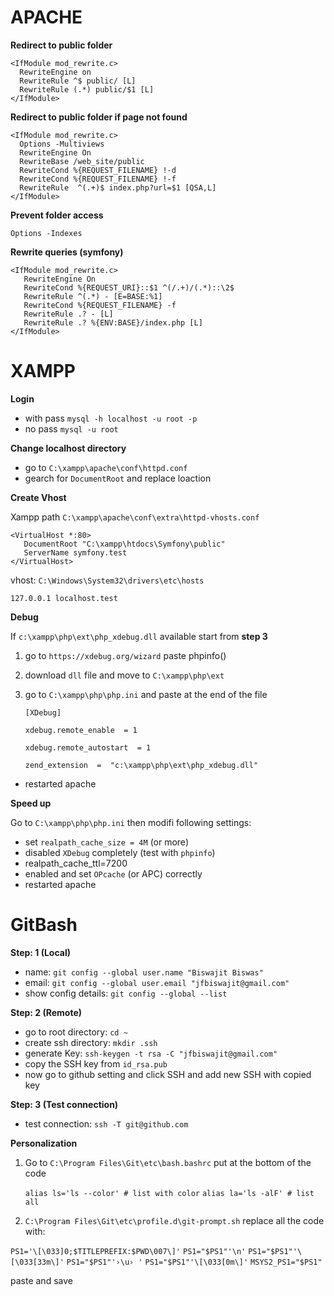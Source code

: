 # APACHE

**Redirect to public folder**

    <IfModule mod_rewrite.c>
      RewriteEngine on
      RewriteRule ^$ public/ [L]
      RewriteRule (.*) public/$1 [L]
    </IfModule>

**Redirect to public folder if page not found**

    <IfModule mod_rewrite.c>
      Options -Multiviews
      RewriteEngine On
      RewriteBase /web_site/public
      RewriteCond %{REQUEST_FILENAME} !-d
      RewriteCond %{REQUEST_FILENAME} !-f
      RewriteRule  ^(.+)$ index.php?url=$1 [QSA,L]
    </IfModule>

**Prevent folder access**

    Options -Indexes

**Rewrite queries (symfony)**

    <IfModule mod_rewrite.c>
       RewriteEngine On
       RewriteCond %{REQUEST_URI}::$1 ^(/.+)/(.*)::\2$
       RewriteRule ^(.*) - [E=BASE:%1]
       RewriteCond %{REQUEST_FILENAME} -f
       RewriteRule .? - [L]
       RewriteRule .? %{ENV:BASE}/index.php [L]
    </IfModule>

# XAMPP

**Login**

- with pass `mysql -h localhost -u root -p`
- no pass `mysql -u root`

**Change localhost directory**

- go to `C:\xampp\apache\conf\httpd.conf`
- gearch for `DocumentRoot` and replace loaction

**Create Vhost**

Xampp path `C:\xampp\apache\conf\extra\httpd-vhosts.conf` 

    <VirtualHost *:80>
       DocumentRoot "C:\xampp\htdocs\Symfony\public"
       ServerName symfony.test
    </VirtualHost>

vhost: `C:\Windows\System32\drivers\etc\hosts`

    127.0.0.1 localhost.test


**Debug**

If `c:\xampp\php\ext\php_xdebug.dll` available start from **step 3**
1. go to `https://xdebug.org/wizard` paste phpinfo()
2. download  `dll` file and move to `C:\xampp\php\ext`
3.  go to `C:\xampp\php\php.ini` and paste  at the end of the file

    `[XDebug]`
    
	`xdebug.remote_enable  = 1`
	
    `xdebug.remote_autostart  = 1`
    
    `zend_extension  =  "c:\xampp\php\ext\php_xdebug.dll"`

- restarted apache 

**Speed up**

Go to  `C:\xampp\php\php.ini` then modifi following settings:

-   set  `realpath_cache_size = 4M`  (or more)
-   disabled  `XDebug`  completely (test with  `phpinfo`)
-   realpath_cache_ttl=7200
-   enabled and set  `OPcache`  (or APC) correctly
-   restarted apache 

# GitBash

**Step: 1 (Local)**

- name: `git config --global user.name "Biswajit Biswas"`
- email: `git config --global user.email "jfbiswajit@gmail.com"`
- show config details: `git config --global --list`

**Step: 2 (Remote)**

- go to root directory: `cd ~`
- create ssh directory: `mkdir .ssh`
- generate Key: `ssh-keygen -t rsa -C "jfbiswajit@gmail.com"`
- copy the SSH key from `id_rsa.pub`
- now go to github setting and click SSH and add new SSH with copied key

**Step: 3 (Test connection)**

- test connection: `ssh -T git@github.com`


**Personalization**

1. Go to `C:\Program Files\Git\etc\bash.bashrc` put at the bottom of the code

    `alias ls='ls --color' # list with color`
    `alias la='ls -alF' # list all`

2.  `C:\Program Files\Git\etc\profile.d\git-prompt.sh` replace all the code with: 

 `PS1='\[\033]0;$TITLEPREFIX:$PWD\007\]'`
  `PS1="$PS1"'\n'`
  `PS1="$PS1"'\[\033[33m\]'`
  `PS1="$PS1"'›\u› '`
  `PS1="$PS1"'\[\033[0m\]'`
  `MSYS2_PS1="$PS1"`

paste and save
